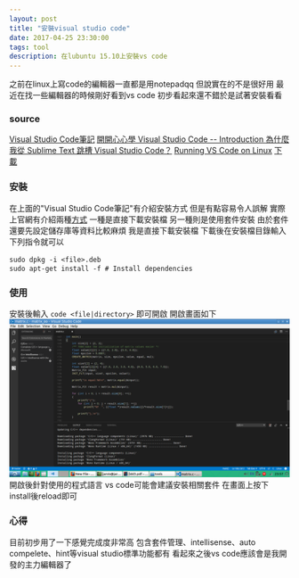 ```yaml
---
layout: post
title: "安裝visual studio code"
date: 2017-04-25 23:30:00
tags: tool
description: 在lubuntu 15.10上安裝vs code
---
```


之前在linux上寫code的編輯器一直都是用notepadqq
但說實在的不是很好用
最近在找一些編輯器的時候剛好看到vs code
初步看起來還不錯於是試著安裝看看

### source
[Visual Studio Code筆記](https://hackmd.io/s/rJPKpohsx#)
[開開心心學 Visual Studio Code -- Introduction ](https://www.youtube.com/watch?v=7VhWtbbPPh4&feature=youtu.be&list=PLjavDKFcyCOkl6uL8BG9_sP6A2FxmBFqv)
[為什麼我從 Sublime Text 跳槽 Visual Studio Code？](https://hungys.xyz/why-i-switched-from-sublime-to-vscode/)
[Running VS Code on Linux](https://code.visualstudio.com/docs/setup/linux)
[下載](https://code.visualstudio.com/download)

### 安裝
在上面的"Visual Studio Code筆記"有介紹安裝方式
但是有點容易令人誤解
實際上官網有介紹兩種[方式](https://code.visualstudio.com/docs/setup/linux)
一種是直接下載安裝檔
另一種則是使用套件安裝
由於套件還要先設定儲存庫等資料比較麻煩
我是直接下載安裝檔
下載後在安裝檔目錄輸入下列指令就可以
```
sudo dpkg -i <file>.deb
sudo apt-get install -f # Install dependencies
```

### 使用
安裝後輸入 `code <file|directory>` 即可開啟
開啟畫面如下
![image](https://github.com/jarvis1984/jarvis1984.github.io/blob/master/images/vscode.png)
開啟後針對使用的程式語言
vs code可能會建議安裝相關套件
在畫面上按下install後reload即可

### 心得
目前初步用了一下感覺完成度非常高
包含套件管理、intellisense、auto compelete、hint等visual studio標準功能都有
看起來之後vs code應該會是我開發的主力編輯器了
